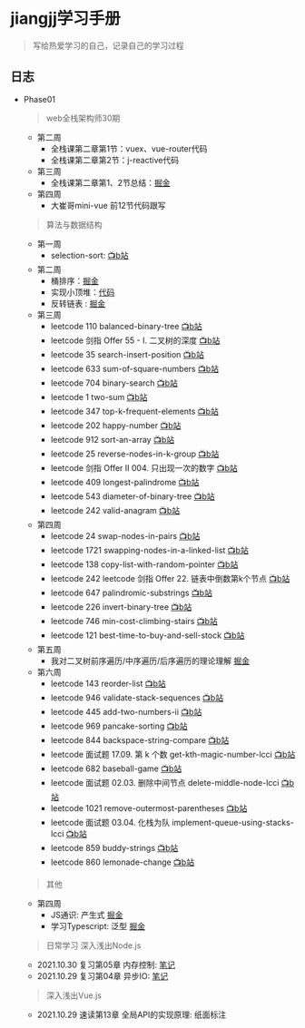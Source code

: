 # jiangjj学习手册

> 写给热爱学习的自己，记录自己的学习过程



## 日志 
- Phase01 
  > web全栈架构师30期
    - 第二周 
      - 全栈课第二章第1节：vuex、vue-router代码
      - 全栈课第二章第2节：j-reactive代码
   - 第三周 
      - 全栈课第二章第1、2节总结：[掘金](https://juejin.cn/post/7028094049697398797)
   - 第四周
      - 大崔哥mini-vue 前12节代码跟写

      
  > 算法与数据结构
   - 第一周
      - selection-sort: [📺b站](https://www.bilibili.com/video/BV1vh41187WG?spm_id_from=333.999.0.0)
   - 第二周
      - 桶排序：[掘金](https://juejin.cn/post/7026750529673887780)
      - 实现小顶堆：[代码](https://github.com/rhythm022/jiangjj-frontend-studybook/blob/main/algorithm/02-%E5%B0%8F%E9%A1%B6%E5%A0%86.js)
      - 反转链表 : [掘金](https://juejin.cn/post/7027331088104194056)
  - 第三周 
      - leetcode 110 balanced-binary-tree [📺b站](https://www.bilibili.com/video/BV14L4y1v7tC?spm_id_from=333.999.0.0)
      - leetcode 剑指 Offer 55 - I. 二叉树的深度 [📺b站](https://www.bilibili.com/video/BV11L411u7eF?spm_id_from=333.999.0.0)
      - leetcode 35 search-insert-position [📺b站](https://www.bilibili.com/video/BV1Bq4y1u7EY?spm_id_from=333.999.0.0)
      - leetcode 633 sum-of-square-numbers [📺b站](https://www.bilibili.com/video/BV1jY411x7Yj?spm_id_from=333.999.0.0)
      - leetcode 704 binary-search [📺b站](https://www.bilibili.com/video/BV1Jq4y167Ea?spm_id_from=333.999.0.0)
      - leetcode 1 two-sum [📺b站](https://www.bilibili.com/video/BV1sq4y1u7Ay?spm_id_from=333.999.0.0)
      - leetcode 347 top-k-frequent-elements [📺b站](https://www.bilibili.com/video/BV1LR4y1t725/)
      - leetcode 202 happy-number [📺b站](https://www.bilibili.com/video/BV1Pf4y1M7NG/)
      - leetcode 912 sort-an-array [📺b站](https://www.bilibili.com/video/BV1E34y1d7Qg/)
      - leetcode 25 reverse-nodes-in-k-group [📺b站](https://www.bilibili.com/video/BV1US4y1d7kn)
      - leetcode 剑指 Offer II 004. 只出现一次的数字 [📺b站](https://www.bilibili.com/video/BV1Hq4y1u7zv)
      - leetcode 409 longest-palindrome [📺b站](https://www.bilibili.com/video/BV1SQ4y1m7k6)
      - leetcode 543 diameter-of-binary-tree [📺b站](https://www.bilibili.com/video/BV1j44y1v7j6)
      - leetcode 242 valid-anagram [📺b站](https://www.bilibili.com/video/BV1xQ4y1U7Zf)
   - 第四周
      - leetcode 24 swap-nodes-in-pairs [📺b站](https://www.bilibili.com/video/BV12M4y1A7Cq/)
      - leetcode 1721 swapping-nodes-in-a-linked-list [📺b站](https://www.bilibili.com/video/BV1Xq4y1u7HH/)
      - leetcode 138 copy-list-with-random-pointer [📺b站](https://www.bilibili.com/video/BV1uh41147Ny/)
      - leetcode 242 leetcode 剑指 Offer 22. 链表中倒数第k个节点 [📺b站](https://www.bilibili.com/video/BV1yS4y197Ue/)
      - leetcode 647 palindromic-substrings [📺b站](https://www.bilibili.com/video/BV1334y1o7xx/)
      - leetcode 226 invert-binary-tree [📺b站](https://www.bilibili.com/video/BV1CP4y1G7Fs/)
      - leetcode 746 min-cost-climbing-stairs [📺b站](https://www.bilibili.com/video/BV1iP4y1G7Q6/)
      - leetcode 121 best-time-to-buy-and-sell-stock [📺b站](https://www.bilibili.com/video/BV1HQ4y1U7pT/)
   - 第五周
      - 我对二叉树前序遍历/中序遍历/后序遍历的理论理解 [掘金](https://juejin.cn/post/7033937508664606727/) 
   - 第六周
      - leetcode 143 reorder-list [📺b站](https://www.bilibili.com/video/BV17R4y1s7AC)
      - leetcode 946 validate-stack-sequences [📺b站](https://www.bilibili.com/video/BV1v3411476a)
      - leetcode 445 add-two-numbers-ii [📺b站](https://www.bilibili.com/video/BV1ZU4y1N7fY)
      - leetcode 969 pancake-sorting [📺b站](https://www.bilibili.com/video/BV1kR4y1s7L2)
      - leetcode 844 backspace-string-compare [📺b站](https://www.bilibili.com/video/BV1p34y1X7pQ?spm_id_from=333.999.0.0)
      - leetcode 面试题 17.09. 第 k 个数 get-kth-magic-number-lcci [📺b站](https://www.bilibili.com/video/BV1Wq4y1q7TZ)
      - leetcode 682 baseball-game [📺b站](https://www.bilibili.com/video/BV1mL41177Tf)
      - leetcode 面试题 02.03. 删除中间节点 delete-middle-node-lcci [📺b站](https://www.bilibili.com/video/BV12P4y137x4)
      - leetcode 1021 remove-outermost-parentheses [📺b站](https://www.bilibili.com/video/BV1iZ4y197Pg)
      - leetcode 面试题 03.04. 化栈为队 implement-queue-using-stacks-lcci [📺b站](https://www.bilibili.com/video/BV1Gq4y1q78d)
      - leetcode 859 buddy-strings [📺b站](https://www.bilibili.com/video/BV1yq4y1z75K)
      - leetcode 860 lemonade-change [📺b站](https://www.bilibili.com/video/BV1nq4y1q7KD)

 
   > 其他
    - 第四周
      - JS通识: 产生式 [掘金](https://juejin.cn/post/7033004725305884703)
      - 学习Typescript: 泛型 [掘金](https://juejin.cn/post/7032217088986988580) 
      
 
 
 
 
 
 
 
 
 
 
  > 日常学习
  > 深入浅出Node.js
    - 2021.10.30 复习第05章 内存控制: [笔记](https://github.com/rhythm022/2020-learning/blob/master/2021-nodejs/Untitled.ipynb)    
    - 2021.10.29 复习第04章 异步IO: [笔记](https://github.com/rhythm022/2020-learning/blob/master/2021-nodejs/Untitled.ipynb)    
  > 深入浅出Vue.js
    - 2021.10.29 速读第13章 全局API的实现原理: 纸面标注

